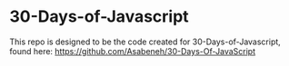 # 30-Days-of-Javascript

This repo is designed to be the code created for 30-Days-of-Javascript, found here: https://github.com/Asabeneh/30-Days-Of-JavaScript
